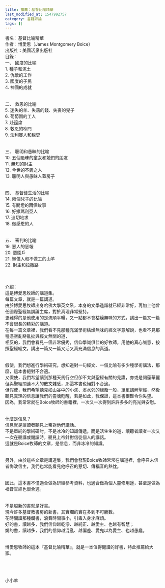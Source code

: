 ```yaml
---
title: 推薦：基督比喻精華
last_modified_at: 1547992757
category: 書籍評論
tags: []
---
```


<p>書名：基督比喻精華<br/>作者：博愛思（James Montgomery Boice）<br/>出版社：美國活泉出版社<br/><!--more-->目錄：<br/>一、	國度的比喻<br/>1.	種子和泥土<br/>2.	仇敵的工作<br/>3.	國度的子民<br/>4.	神國的成就<br/><br/><br/>二、	救恩的比喻<br/>5.	迷失的羊、失落的錢、失喪的兒子<br/>6.	葡萄園的工人<br/>7.	赴筵席<br/>8.	救恩的窄門<br/>9.	法利賽人和稅吏<br/><br/><br/>三、	聰明和愚昧的比喻<br/>10.	五個愚昧的童女和她們的朋友<br/>11.	無知的財主<br/>12.	今世的不義之人<br/>13.	聰明人與愚昧人蓋房子<br/><br/><br/>四、	基督徒生活的比喻<br/>14.	兩個兒子的比喻<br/>15.	有關燈的兩個故事<br/>16.	好撒瑪利亞人<br/>17.	迫切地求<br/>18.	做感恩的人<br/><br/><br/>五、	審判的比喻<br/>19.	惡人的惡報<br/>20.	惡園戶<br/>21.	懶僕人和不做工的山羊<br/>22.	財主和拉撒路<br/><br/><br/><br/>介紹：<br/>這是博愛思牧師的講道集。<br/>每篇文章，就是一篇講道。<br/>由於博愛思牧師出身哈佛大學英文系，本身的文學造詣就已經非常好，再加上他曾任國際聖經無誤論主席，對於真理非常堅持，<br/>更難得的是他使用的是流順平暢，又一點都不會枯燥無味的方式，講出一篇又一篇不會很長的精彩的講道。<br/>在每一篇文章裡，我們看不見那種充滿學術枯燥無味的經文字意解說，也看不見那種憑空亂掰亂扯與經文無關的道，<br/>相反的，我們會看見一個非常優秀，信仰學識俱佳的好牧師，用他的真心誠意，按照聖經經文，講出一篇又一篇又活又真充滿信息的真道。<br/><br/><br/>假使，我們想進行學術研究，想知道對一句經文、一個比喻有多少種學術講法，那麼，這本書絕對不合適。<br/>又假使，我們希望讀到那種天馬行空但卻不太與聖經有關的見證，亦或是詞藻華麗但與聖經關連不大的散文雜感，那這本書也絕對不合適。<br/>但假使，我們希望聽見如山谷中的小溪、溪水旁的綠蔭一般，單單講解聖經，然後聽見真理的信息讓我們的靈魂甦醒，若是如此，我保證，這本書很難令你失望。<br/>因為，我常常就在Boice牧師的書籍裡，一次又一次得到許許多多的亮光與安慰。<br/><br/><br/>什麼是信息？<br/>信息就是讓讀者聽見上帝對他們講話。<br/>不是單純的學術研討，不是冰冷的知識傳遞，而是活生生的道，讓聽者讀者一次又一次在聽講或閱讀時，聽見上帝針對信徒個人的講話。<br/>這就是Boice牧師的文章，是信息，而非冰冷的知識。<br/><br/><br/>另外，由於這些文章是講道集，我們會發現Boice牧師常常在講道裡，會呼召未信者悔改信主，我們也常能看見他呼召的懇切、傳福音的熱忱。<br/><br/><br/>因此，這本書不僅適合做為研經參考資料，也適合做為個人靈修用途，甚至是做為福音查經也很合適。<br/><br/><br/>不是越新的書就是好書。<br/>現今許多基督教書房的新書，其實爛的實在多到不可勝數。<br/>花時間讀那種爛書，浪費時間事小，引毒入身才麻煩。<br/>好的書，讀越多，我們信仰越乾淨、越純正、越愛主、也越有智慧；<br/>爛的書，讀越多，我們的信仰越混亂、越偏差、愛鬼以為愛主、也越愚蠢。<br/><br/><br/>博愛思牧師的這本『基督比喻精華』，就是一本值得閱讀的好書，特此推薦給大家。<br/><br/><br/><br/><br/>小小羊<br/></p>